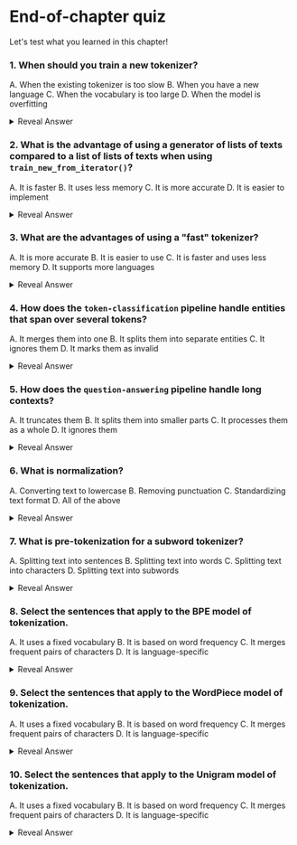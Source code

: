 <!-- DISABLE-FRONTMATTER-SECTIONS -->

# End-of-chapter quiz



Let's test what you learned in this chapter!

### 1. When should you train a new tokenizer?

A. When the existing tokenizer is too slow
B. When you have a new language
C. When the vocabulary is too large
D. When the model is overfitting

<details><summary>Reveal Answer</summary>B</details>

### 2. What is the advantage of using a generator of lists of texts compared to a list of lists of texts when using `train_new_from_iterator()`?

A. It is faster
B. It uses less memory
C. It is more accurate
D. It is easier to implement

<details><summary>Reveal Answer</summary>B</details>

### 3. What are the advantages of using a "fast" tokenizer?

A. It is more accurate
B. It is easier to use
C. It is faster and uses less memory
D. It supports more languages

<details><summary>Reveal Answer</summary>C</details>

### 4. How does the `token-classification` pipeline handle entities that span over several tokens?

A. It merges them into one
B. It splits them into separate entities
C. It ignores them
D. It marks them as invalid

<details><summary>Reveal Answer</summary>A</details>

### 5. How does the `question-answering` pipeline handle long contexts?

A. It truncates them
B. It splits them into smaller parts
C. It processes them as a whole
D. It ignores them

<details><summary>Reveal Answer</summary>B</details>

### 6. What is normalization?

A. Converting text to lowercase
B. Removing punctuation
C. Standardizing text format
D. All of the above

<details><summary>Reveal Answer</summary>D</details>

### 7. What is pre-tokenization for a subword tokenizer?

A. Splitting text into sentences
B. Splitting text into words
C. Splitting text into characters
D. Splitting text into subwords

<details><summary>Reveal Answer</summary>B</details>

### 8. Select the sentences that apply to the BPE model of tokenization.

A. It uses a fixed vocabulary
B. It is based on word frequency
C. It merges frequent pairs of characters
D. It is language-specific

<details><summary>Reveal Answer</summary>C</details>

### 9. Select the sentences that apply to the WordPiece model of tokenization.

A. It uses a fixed vocabulary
B. It is based on word frequency
C. It merges frequent pairs of characters
D. It is language-specific

<details><summary>Reveal Answer</summary>A</details>

### 10. Select the sentences that apply to the Unigram model of tokenization.

A. It uses a fixed vocabulary
B. It is based on word frequency
C. It merges frequent pairs of characters
D. It is language-specific

<details><summary>Reveal Answer</summary>B</details>
